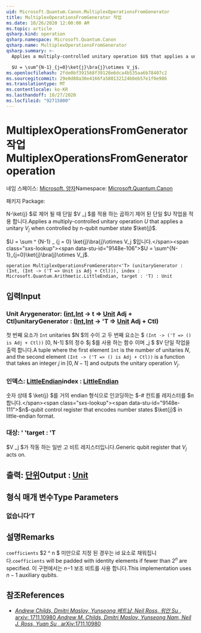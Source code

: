 ```yaml
---
uid: Microsoft.Quantum.Canon.MultiplexOperationsFromGenerator
title: MultiplexOperationsFromGenerator 작업
ms.date: 10/26/2020 12:00:00 AM
ms.topic: article
qsharp.kind: operation
qsharp.namespace: Microsoft.Quantum.Canon
qsharp.name: MultiplexOperationsFromGenerator
qsharp.summary: >-
  Applies a multiply-controlled unitary operation $U$ that applies a unitary $V_j$ when controlled by n-qubit number state $\ket{j}$.

  $U = \sum^{N-1}_{j=0}\ket{j}\bra{j}\otimes V_j$.
ms.openlocfilehash: 2fde0bf391568f39128e6dca4b535aa6b78407c2
ms.sourcegitcommit: 29e0d88a30e4166fa580132124b0eb57e1f0e986
ms.translationtype: MT
ms.contentlocale: ko-KR
ms.lasthandoff: 10/27/2020
ms.locfileid: "92715800"
---
```

# <a name="multiplexoperationsfromgenerator-operation"></a><span data-ttu-id="9148e-102">MultiplexOperationsFromGenerator 작업</span><span class="sxs-lookup"><span data-stu-id="9148e-102">MultiplexOperationsFromGenerator operation</span></span>

<span data-ttu-id="9148e-103">네임 스페이스: [Microsoft. 양자](xref:Microsoft.Quantum.Canon)</span><span class="sxs-lookup"><span data-stu-id="9148e-103">Namespace: [Microsoft.Quantum.Canon](xref:Microsoft.Quantum.Canon)</span></span>

<span data-ttu-id="9148e-104">패키지 [](https://nuget.org/packages/)</span><span class="sxs-lookup"><span data-stu-id="9148e-104">Package: [](https://nuget.org/packages/)</span></span>


<span data-ttu-id="9148e-105">N-\ket{j} $로 제어 될 때 단일 $V _j $를 적용 하는 곱하기 제어 된 단일 $U 작업을 적용 합니다.</span><span class="sxs-lookup"><span data-stu-id="9148e-105">Applies a multiply-controlled unitary operation $U$ that applies a unitary $V_j$ when controlled by n-qubit number state $\ket{j}$.</span></span>

<span data-ttu-id="9148e-106">$U = \sum ^ {N-1} _ {j = 0} \ket{j}\bra{j}\otimes V_j $입니다.</span><span class="sxs-lookup"><span data-stu-id="9148e-106">$U = \sum^{N-1}_{j=0}\ket{j}\bra{j}\otimes V_j$.</span></span>

```qsharp
operation MultiplexOperationsFromGenerator<'T> (unitaryGenerator : (Int, (Int -> ('T => Unit is Adj + Ctl))), index : Microsoft.Quantum.Arithmetic.LittleEndian, target : 'T) : Unit
```


## <a name="input"></a><span data-ttu-id="9148e-107">입력</span><span class="sxs-lookup"><span data-stu-id="9148e-107">Input</span></span>

### <a name="unitarygenerator--intint---t--unit-adj--ctl"></a><span data-ttu-id="9148e-108">Unit Arygenerator: ([int](xref:microsoft.quantum.lang-ref.int),[Int](xref:microsoft.quantum.lang-ref.int) -> t => [Unit](xref:microsoft.quantum.lang-ref.unit) Adj + Ctl)</span><span class="sxs-lookup"><span data-stu-id="9148e-108">unitaryGenerator : ([Int](xref:microsoft.quantum.lang-ref.int),[Int](xref:microsoft.quantum.lang-ref.int) -> 'T => [Unit](xref:microsoft.quantum.lang-ref.unit) Adj + Ctl)</span></span>

<span data-ttu-id="9148e-109">첫 번째 요소가 `Int` unitaries $N $의 수이 고 두 번째 요소는 $ `(Int -> ('T => () is Adj + Ctl))` [0, N-1] $의 정수 $j $를 사용 하는 함수 이며 _j $ $V 단일 작업을 출력 합니다.</span><span class="sxs-lookup"><span data-stu-id="9148e-109">A tuple where the first element `Int` is the number of unitaries $N$, and the second element `(Int -> ('T => () is Adj + Ctl))` is a function that takes an integer $j$ in $[0,N-1]$ and outputs the unitary operation $V_j$.</span></span>


### <a name="index--littleendian"></a><span data-ttu-id="9148e-110">인덱스: [LittleEndian](xref:Microsoft.Quantum.Arithmetic.LittleEndian)</span><span class="sxs-lookup"><span data-stu-id="9148e-110">index : [LittleEndian](xref:Microsoft.Quantum.Arithmetic.LittleEndian)</span></span>

<span data-ttu-id="9148e-111">숫자 상태 $ \ket{j} $를 거의 endian 형식으로 인코딩하는 $-# 컨트롤 레지스터를 $n 합니다.</span><span class="sxs-lookup"><span data-stu-id="9148e-111">$n$-qubit control register that encodes number states $\ket{j}$ in little-endian format.</span></span>


### <a name="target--t"></a><span data-ttu-id="9148e-112">대상: ' '</span><span class="sxs-lookup"><span data-stu-id="9148e-112">target : 'T</span></span>

<span data-ttu-id="9148e-113">$V _j $가 작동 하는 일반 고 비트 레지스터입니다.</span><span class="sxs-lookup"><span data-stu-id="9148e-113">Generic qubit register that $V_j$ acts on.</span></span>



## <a name="output--unit"></a><span data-ttu-id="9148e-114">출력: [단위](xref:microsoft.quantum.lang-ref.unit)</span><span class="sxs-lookup"><span data-stu-id="9148e-114">Output : [Unit](xref:microsoft.quantum.lang-ref.unit)</span></span>



## <a name="type-parameters"></a><span data-ttu-id="9148e-115">형식 매개 변수</span><span class="sxs-lookup"><span data-stu-id="9148e-115">Type Parameters</span></span>

### <a name="t"></a><span data-ttu-id="9148e-116">없습니다</span><span class="sxs-lookup"><span data-stu-id="9148e-116">'T</span></span>



## <a name="remarks"></a><span data-ttu-id="9148e-117">설명</span><span class="sxs-lookup"><span data-stu-id="9148e-117">Remarks</span></span>

<span data-ttu-id="9148e-118">`coefficients` $2 ^ n $ 미만으로 지정 된 경우는 id 요소로 채워집니다.</span><span class="sxs-lookup"><span data-stu-id="9148e-118">`coefficients` will be padded with identity elements if fewer than $2^n$ are specified.</span></span> <span data-ttu-id="9148e-119">이 구현에서는 $n-$1 보조 비트를 사용 합니다.</span><span class="sxs-lookup"><span data-stu-id="9148e-119">This implementation uses $n-1$ auxiliary qubits.</span></span>

## <a name="references"></a><span data-ttu-id="9148e-120">참조</span><span class="sxs-lookup"><span data-stu-id="9148e-120">References</span></span>

- [<span data-ttu-id="9148e-121">*Andrew Childs, Dmitri Maslov, Yunseong 베트남, Neil Ross, 위안 Su* , arxiv: 1711.10980</span><span class="sxs-lookup"><span data-stu-id="9148e-121"> *Andrew M. Childs, Dmitri Maslov, Yunseong Nam, Neil J. Ross, Yuan Su* , arXiv:1711.10980</span></span>](https://arxiv.org/abs/1711.10980)